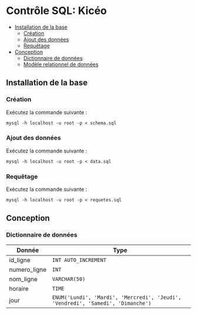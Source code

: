 # Contrôle SQL: Kicéo

- [Installation de la base](#installation-de-la-base)
  - [Création](#création)
  - [Ajout des données](#ajout-des-données)
  - [Requêtage](#requêtage)
- [Conception](#conception)
  - [Dictionnaire de données](#dictionnaire-de-données)
  - [Modèle relationnel de données](#modèle-relationnel-de-données)

## Installation de la base

### Création

Exécutez la commande suivante :

```p
mysql -h localhost -u root -p < schema.sql
```

### Ajout des données

Exécutez la commande suivante :

```p
mysql -h localhost -u root -p < data.sql
```

### Requêtage

Exécutez la commande suivante :

```p
mysql -h localhost -u root -p < requetes.sql
```

## Conception

### Dictionnaire de données

| Donnée       | Type                                                                            |
| ------------ | ------------------------------------------------------------------------------- |
| id_ligne     | `INT AUTO_INCREMENT`                                                            |
| numero_ligne | `INT`                                                                           |
| nom_ligne    | `VARCHAR(50)`                                                                   |
| horaire      | `TIME`                                                                          |
| jour         | `ENUM('Lundi', 'Mardi', 'Mercredi', 'Jeudi', 'Vendredi', 'Samedi', 'Dimanche')` |
